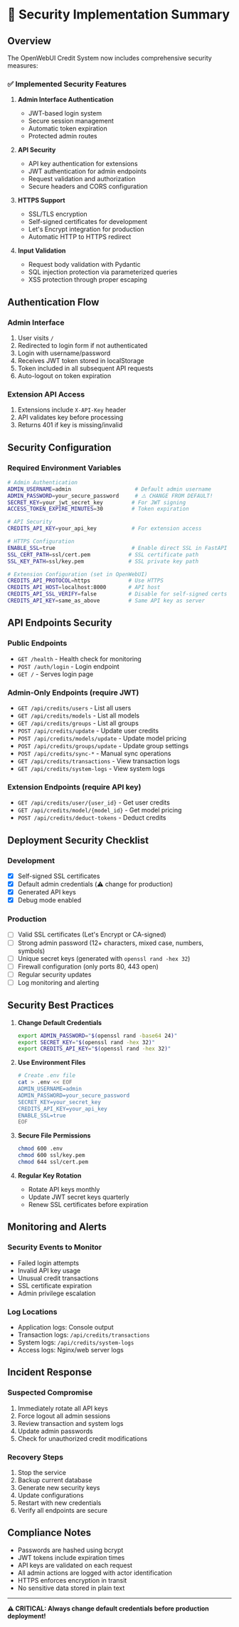 # 🔐 Security Implementation Summary

## Overview

The OpenWebUI Credit System now includes comprehensive security measures:

### ✅ Implemented Security Features

1. **Admin Interface Authentication**
   - JWT-based login system
   - Secure session management
   - Automatic token expiration
   - Protected admin routes

2. **API Security**
   - API key authentication for extensions
   - JWT authentication for admin endpoints
   - Request validation and authorization
   - Secure headers and CORS configuration

3. **HTTPS Support**
   - SSL/TLS encryption
   - Self-signed certificates for development
   - Let's Encrypt integration for production
   - Automatic HTTP to HTTPS redirect

4. **Input Validation**
   - Request body validation with Pydantic
   - SQL injection protection via parameterized queries
   - XSS protection through proper escaping

## Authentication Flow

### Admin Interface
1. User visits `/` 
2. Redirected to login form if not authenticated
3. Login with username/password
4. Receives JWT token stored in localStorage
5. Token included in all subsequent API requests
6. Auto-logout on token expiration

### Extension API Access
1. Extensions include `X-API-Key` header
2. API validates key before processing
3. Returns 401 if key is missing/invalid

## Security Configuration

### Required Environment Variables

```bash
# Admin Authentication
ADMIN_USERNAME=admin                    # Default admin username
ADMIN_PASSWORD=your_secure_password     # ⚠️ CHANGE FROM DEFAULT!
SECRET_KEY=your_jwt_secret_key         # For JWT signing
ACCESS_TOKEN_EXPIRE_MINUTES=30         # Token expiration

# API Security
CREDITS_API_KEY=your_api_key           # For extension access

# HTTPS Configuration
ENABLE_SSL=true                        # Enable direct SSL in FastAPI
SSL_CERT_PATH=ssl/cert.pem            # SSL certificate path
SSL_KEY_PATH=ssl/key.pem              # SSL private key path

# Extension Configuration (set in OpenWebUI)
CREDITS_API_PROTOCOL=https            # Use HTTPS
CREDITS_API_HOST=localhost:8000       # API host
CREDITS_API_SSL_VERIFY=false          # Disable for self-signed certs
CREDITS_API_KEY=same_as_above         # Same API key as server
```

## API Endpoints Security

### Public Endpoints
- `GET /health` - Health check for monitoring
- `POST /auth/login` - Login endpoint
- `GET /` - Serves login page

### Admin-Only Endpoints (require JWT)
- `GET /api/credits/users` - List all users
- `GET /api/credits/models` - List all models
- `GET /api/credits/groups` - List all groups
- `POST /api/credits/update` - Update user credits
- `POST /api/credits/models/update` - Update model pricing
- `POST /api/credits/groups/update` - Update group settings
- `POST /api/credits/sync-*` - Manual sync operations
- `GET /api/credits/transactions` - View transaction logs
- `GET /api/credits/system-logs` - View system logs

### Extension Endpoints (require API key)
- `GET /api/credits/user/{user_id}` - Get user credits
- `GET /api/credits/model/{model_id}` - Get model pricing
- `POST /api/credits/deduct-tokens` - Deduct credits

## Deployment Security Checklist

### Development
- [x] Self-signed SSL certificates
- [x] Default admin credentials (⚠️ change for production)
- [x] Generated API keys
- [x] Debug mode enabled

### Production
- [ ] Valid SSL certificates (Let's Encrypt or CA-signed)
- [ ] Strong admin password (12+ characters, mixed case, numbers, symbols)
- [ ] Unique secret keys (generated with `openssl rand -hex 32`)
- [ ] Firewall configuration (only ports 80, 443 open)
- [ ] Regular security updates
- [ ] Log monitoring and alerting

## Security Best Practices

1. **Change Default Credentials**
   ```bash
   export ADMIN_PASSWORD="$(openssl rand -base64 24)"
   export SECRET_KEY="$(openssl rand -hex 32)"
   export CREDITS_API_KEY="$(openssl rand -hex 32)"
   ```

2. **Use Environment Files**
   ```bash
   # Create .env file
   cat > .env << EOF
   ADMIN_USERNAME=admin
   ADMIN_PASSWORD=your_secure_password
   SECRET_KEY=your_secret_key
   CREDITS_API_KEY=your_api_key
   ENABLE_SSL=true
   EOF
   ```

3. **Secure File Permissions**
   ```bash
   chmod 600 .env
   chmod 600 ssl/key.pem
   chmod 644 ssl/cert.pem
   ```

4. **Regular Key Rotation**
   - Rotate API keys monthly
   - Update JWT secret keys quarterly
   - Renew SSL certificates before expiration

## Monitoring and Alerts

### Security Events to Monitor
- Failed login attempts
- Invalid API key usage
- Unusual credit transactions
- SSL certificate expiration
- Admin privilege escalation

### Log Locations
- Application logs: Console output
- Transaction logs: `/api/credits/transactions`
- System logs: `/api/credits/system-logs`
- Access logs: Nginx/web server logs

## Incident Response

### Suspected Compromise
1. Immediately rotate all API keys
2. Force logout all admin sessions
3. Review transaction and system logs
4. Update admin passwords
5. Check for unauthorized credit modifications

### Recovery Steps
1. Stop the service
2. Backup current database
3. Generate new security keys
4. Update configurations
5. Restart with new credentials
6. Verify all endpoints are secure

## Compliance Notes

- Passwords are hashed using bcrypt
- JWT tokens include expiration times
- API keys are validated on each request
- All admin actions are logged with actor identification
- HTTPS enforces encryption in transit
- No sensitive data stored in plain text

---

**⚠️ CRITICAL: Always change default credentials before production deployment!**
